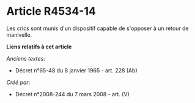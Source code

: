 # Article R4534-14

Les crics sont munis d'un dispositif capable de s'opposer à un retour de manivelle.

**Liens relatifs à cet article**

_Anciens textes_:

  - Décret n°65-48 du 8 janvier 1965 - art. 228 (Ab)

_Créé par_:

  - Décret n°2008-244 du 7 mars 2008 - art. (V)

